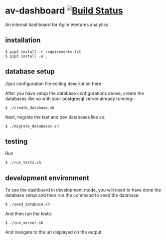 # av-dashboard    [![Build Status](https://travis-ci.org/AgileVentures/av-dashboard.svg?branch=master)](https://travis-ci.org/AgileVentures/av-dashboard)
An internal dashboard for Agile Ventures analytics

## installation

```
$ pip3 install -r requirements.txt
$ pip3 install -e .
```

## database setup

//put configuration file editing description here

After you have setup the database configurations above, create the databases like so with your postgresql server already running:-

```
$ ./create_database.sh
```

Next, migrate the test and dev databases like so:

```
$ ./migrate_databases.sh
```

## testing
Run

```
$ ./run_tests.sh
```
## development environment

To see the dashboard in development mode, you will need to have done the database setup and then run the command to seed the database:

```
$ ./seed_database.sh
```

And then run the tests:

```
$ ./run_server.sh
```

And navigate to the url displayed on the output.
